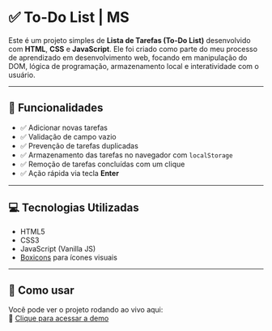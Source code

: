# ✅ To-Do List | MS

Este é um projeto simples de **Lista de Tarefas (To-Do List)** desenvolvido com **HTML**, **CSS** e **JavaScript**. Ele foi criado como parte do meu processo de aprendizado em desenvolvimento web, focando em manipulação do DOM, lógica de programação, armazenamento local e interatividade com o usuário.

---

## 🎯 Funcionalidades

- ✅ Adicionar novas tarefas
- ✅ Validação de campo vazio
- ✅ Prevenção de tarefas duplicadas
- ✅ Armazenamento das tarefas no navegador com `localStorage`
- ✅ Remoção de tarefas concluídas com um clique
- ✅ Ação rápida via tecla **Enter**

---

## 💻 Tecnologias Utilizadas

- HTML5
- CSS3
- JavaScript (Vanilla JS)
- <a href="https://boxicons.com/" target="_blank" target="_blank">Boxicons</a> para ícones visuais

---


## 🚀 Como usar

Você pode ver o projeto rodando ao vivo aqui:  
🔗 <a href="https://to-do-list-topaz-sigma.vercel.app/">Clique para acessar a demo</a>
